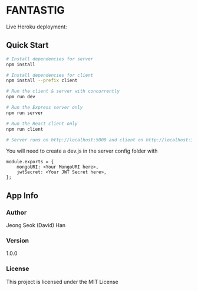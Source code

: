 # FANTASTIG

Live Heroku deployment:

## Quick Start

```bash
# Install dependencies for server
npm install

# Install dependencies for client
npm install --prefix client

# Run the client & server with concurrently
npm run dev

# Run the Express server only
npm run server

# Run the React client only
npm run client

# Server runs on http://localhost:5000 and client on http://localhost:3000
```

You will need to create a dev.js in the server config folder with

```
module.exports = {
    mongoURI: <Your MongoURI here>,
    jwtSecret: <Your JWT Secret here>,
};
```

## App Info

### Author

Jeong Seok (David) Han

### Version

1.0.0

### License

This project is licensed under the MIT License
